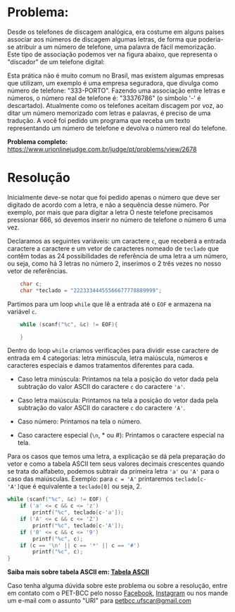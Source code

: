 # Problema:
Desde os telefones de discagem analógica, era costume em alguns países associar aos números de discagem algumas letras, de forma que poderia-se atribuir a um número de telefone, uma palavra de fácil memorização. Este tipo de associação podemos ver na figura abaixo, que representa o "discador" de um telefone digital:

Esta prática não é muito comum no Brasil, mas existem algumas empresas que utilizam, um exemplo é uma empresa seguradora, que divulga como número de telefone: "333-PORTO". Fazendo uma associação entre letras e números, o número real de telefone é: "33376786" (o símbolo '-' é descartado). Atualmente como os telefones aceitam discagem por voz, ao ditar um número memorizado com letras e palavras, é preciso de uma tradução. A você foi pedido um programa que receba um texto representando um número de telefone e devolva o número real do telefone.

**Problema completo:** https://www.urionlinejudge.com.br/judge/pt/problems/view/2678


# Resolução

Inicialmente deve-se notar que foi pedido apenas o número que deve ser digitado de acordo com a letra, e não a sequência desse número. Por exemplo, por mais que para digitar a letra O neste telefone precisamos pressionar 666, só devemos inserir no número de telefone o número 6 uma vez.

Declaramos as seguintes variáveis: um caractere `c`, que receberá a entrada caractere a caractere e um vetor de caracteres nomeado de `teclado` que contêm todas as 24 possibilidades de referência de uma letra a um número, ou seja, como há 3 letras no número 2, inserimos o 2 três vezes no nosso vetor de referências.

```c
    char c;
    char *teclado = "22233344455566677778889999";
```

Partimos para um loop `while` que lê a entrada até o `EOF` e armazena na variável `c`.


```c
    while (scanf("%c", &c) != EOF){

    }
```

Dentro do loop `while` criamos verificações para dividir esse caractere de entrada em 4 categorias: letra minúscula, letra maiúscula, números e caracteres especiais e damos tratamentos diferentes para cada.

* Caso letra minúscula: Printamos na tela a posição do vetor dada pela subtração do valor ASCII do caractere `c` do caractere `'a'`.

* Caso letra maiúscula: Printamos na tela a posição do vetor dada pela subtração do valor ASCII do caractere `c` do caractere `'A'`.

* Caso número: Printamos na tela o número.

* Caso caractere especial (`\n`, * ou #): Printamos o caractere especial na tela.

Para os casos que temos uma letra, a explicação se dá pela preparação do vetor e como a tabela ASCII tem seus valores decimais crescentes quando se trata do alfabeto, podemos subtrair da primeira letra `'a'` ou `'A'` para o caso das maiúsculas. Exemplo: para `c = 'A'` printaremos `teclado[c-'A']`que é equivalente a `teclado[0]` ou seja, 2.

```c
while (scanf("%c", &c) != EOF) {
    if ('a' <= c && c <= 'z')
        printf("%c", teclado[c-'a']);
    if ('A' <= c && c <= 'Z')
        printf("%c", teclado[c-'A']);
    if ('0' <= c && c <= '9')
        printf("%c", c);
    if (c == '\n' || c == '*' || c == '#')
        printf("%c", c);
}
```


**Saiba mais sobre tabela ASCII em: [Tabela ASCII](https://web.fe.up.pt/~ee96100/projecto/Tabela%20ascii.htm)**

Caso tenha alguma dúvida sobre este problema ou sobre a resolução, entre em contato com o PET-BCC pelo nosso
[Facebook](https://www.facebook.com/petbcc/),
[Instagram](https://www.instagram.com/petbcc.ufscar/)
ou nos mande um e-mail com o assunto "URI" para  petbcc.ufscar@gmail.com
